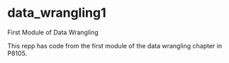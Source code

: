 # data_wrangling1

First Module of Data Wrangling

This repp has code from the first module of the data wrangling chapter in P8105. 
